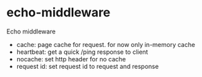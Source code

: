 # echo-middleware
Echo middleware

* cache: page cache for request. for now only in-memory cache
* heartbeat: get a quick /ping response to client
* nocache: set http header for no cache
* request id: set request id to request and response